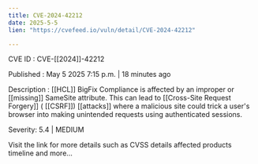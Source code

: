```yaml
---
title: CVE-2024-42212
date: 2025-5-5
lien: "https://cvefeed.io/vuln/detail/CVE-2024-42212"

---
```


CVE ID : CVE-[[2024]]-42212

Published :  May 5
2025
7:15 p.m. | 18 minutes ago

Description :  [[HCL]] BigFix Compliance is affected by an improper or  [[missing]] SameSite attribute.  This can lead to  [[Cross-Site Request Forgery]] ( [[CSRF]])  [[attacks]]
where a malicious site could trick a user's browser into making unintended requests using authenticated sessions.

Severity: 5.4 | MEDIUM

Visit the link for more details
such as CVSS details
affected products
timeline
and more...
